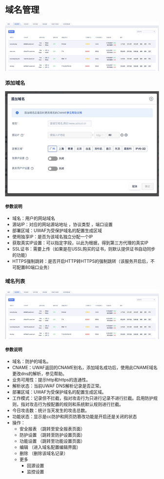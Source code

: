 

# 域名管理
![](/images/15971409870678.jpg)


### 添加域名
![](/images/15971410007465.jpg)

#### 参数说明

  - 域名：用户的网站域名
  - 源站IP：对应的网站源站地址 ，协议类型 ，端口设置
  - 部署区域：UWAF为受保护域名的配置生成区域
  - 使用独享IP：是否为该域名独立分配一个IP
  - 获取真实IP设置：可以指定字段，以此为根据，得到第三方代理的真实IP
  - SSL证书：需要上传（如果是在USSL购买的证书，则默认提供证书自动同步的功能）
  - HTTPS强制跳转：是否开启HTTP转HTTPS的强制跳转（该服务开启后，不可配置80端口业务）

### 域名列表
![](/images/15971409870678.jpg)

#### 参数说明

  - 域名：防护的域名。
  - CNAME：UWAF返回的CNAME别名，添加域名成功后，使用此CNAME域名更改dns的解析，参见帮助。
  - 业务可用性：提示http和https的连通性。
  - 解析状态：当前UWAF DNS解析记录是否正常。
  - 部署区域：UWAF为受保护域名的配置生成区域。
  - 工作模式：记录但不拦截，指对攻击行为只进行记录不进行拦截。启用防护规则，指对攻击行为按配置的规则和系统默认规则进行拦截。
  - 今日攻击数：统计当天发生的攻击总数。
  - 功能状态：显示是cc防护和网页防篡改功能是开启还是关闭的状态
  - 操作：
    * 安全报表 （跳转至安全报表页面）
    * 防护设置 （跳转至防护设置页面）
    * 功能设置 （跳转至功能设置页面）
    * 编辑 （进入域名配置编辑界面）
    * 删除 （删除该域名记录）
    * 更多
       * 回源设置
       * 监控设置
